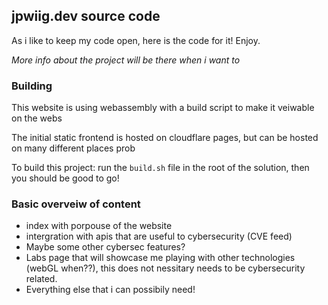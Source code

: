 ## jpwiig.dev source code


As i like to keep my code open, here is the code for it! Enjoy. 

*More info about the project will be there when i want to*


### Building

This website is using webassembly with a build script to make it veiwable on the webs

The initial static frontend is hosted on cloudflare pages, but can be hosted on many different places prob

To build this project: 
run the ```build.sh``` file in the root of the solution, then you should be good to go! 

### Basic overveiw of content 

- index with porpouse of the website
- intergration with apis that are useful to cybersecurity (CVE feed)
 - Maybe some other cybersec features? 
- Labs page that will showcase me playing with other technologies (webGL when??), this does not nessitary needs to be cybersecurity related.
- Everything else that i can possibily need!
